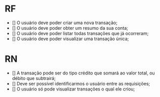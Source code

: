 # RF

- [] O usuário deve poder criar uma nova transação;
- [] O usuário deve poder obter um resumo da sua conta;
- [] O usuário deve poder listar todas transações que já ocorreram;
- [] O usuário deve poder visualizar uma transação única;

# RN 
- [] A transação pode ser do tipo crédito que somará ao valor total, ou débito que subtrairá;
- [] Deve ser possível identificarmos o usuário entre as requisições;
- [] O usuário só pode visualizar transações o qual ele criou;